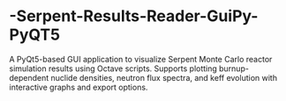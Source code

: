 # -Serpent-Results-Reader-GuiPy-PyQT5
A PyQt5-based GUI application to visualize Serpent Monte Carlo reactor simulation results using Octave scripts. Supports plotting burnup-dependent nuclide densities, neutron flux spectra, and keff evolution with interactive graphs and export options.
